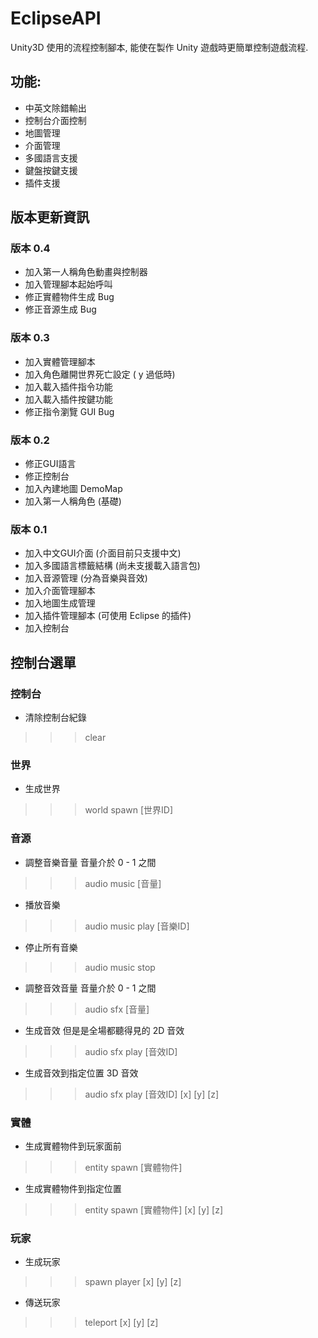 # EclipseAPI
Unity3D 使用的流程控制腳本, 能使在製作 Unity 遊戲時更簡單控制遊戲流程.

## 功能:
* 中英文除錯輸出
* 控制台介面控制
* 地圖管理
* 介面管理
* 多國語言支援
* 鍵盤按鍵支援
* 插件支援

## 版本更新資訊
### 版本 0.4
* 加入第一人稱角色動畫與控制器
* 加入管理腳本起始呼叫
* 修正實體物件生成 Bug
* 修正音源生成 Bug
### 版本 0.3
* 加入實體管理腳本
* 加入角色離開世界死亡設定 ( y 過低時)
* 加入載入插件指令功能
* 加入載入插件按鍵功能
* 修正指令瀏覽 GUI Bug
### 版本 0.2
* 修正GUI語言
* 修正控制台
* 加入內建地圖 DemoMap
* 加入第一人稱角色 (基礎)
### 版本 0.1
* 加入中文GUI介面 (介面目前只支援中文)
* 加入多國語言標籤結構 (尚未支援載入語言包)
* 加入音源管理 (分為音樂與音效)
* 加入介面管理腳本
* 加入地圖生成管理
* 加入插件管理腳本 (可使用 Eclipse 的插件)
* 加入控制台 

## 控制台選單
### 控制台
* 清除控制台紀錄
>>> clear
### 世界
* 生成世界 
>>> world spawn [世界ID] 
### 音源
* 調整音樂音量 音量介於 0 - 1 之間
>>> audio music [音量] 
* 播放音樂
>>> audio music play [音樂ID] 
* 停止所有音樂
>>> audio music stop
* 調整音效音量 音量介於 0 - 1 之間
>>> audio sfx [音量] 
* 生成音效 但是是全場都聽得見的 2D 音效
>>> audio sfx play [音效ID] 
* 生成音效到指定位置 3D 音效
>>> audio sfx play [音效ID] [x] [y] [z] 
### 實體
* 生成實體物件到玩家面前
>>> entity spawn [實體物件] 
* 生成實體物件到指定位置
>>> entity spawn [實體物件] [x] [y] [z] 
### 玩家
* 生成玩家
>>> spawn player [x] [y] [z] 
* 傳送玩家
>>> teleport [x] [y] [z] 

